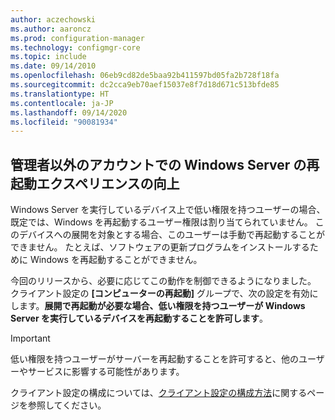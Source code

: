```yaml
---
author: aczechowski
ms.author: aaroncz
ms.prod: configuration-manager
ms.technology: configmgr-core
ms.topic: include
ms.date: 09/14/2010
ms.openlocfilehash: 06eb9cd82de5baa92b411597bd05fa2b728f18fa
ms.sourcegitcommit: dc2cca9eb70aef15037e8f7d18d671c513bfde85
ms.translationtype: HT
ms.contentlocale: ja-JP
ms.lasthandoff: 09/14/2020
ms.locfileid: "90081934"
---
```

## <a name="improved-windows-server-restart-experience-for-non-administrator-accounts"></a><a name="bkmk_server"></a> 管理者以外のアカウントでの Windows Server の再起動エクスペリエンスの向上

<!--7821529-->

Windows Server を実行しているデバイス上で低い権限を持つユーザーの場合、既定では、Windows を再起動するユーザー権限は割り当てられていません。 このデバイスへの展開を対象とする場合、このユーザーは手動で再起動することができません。 たとえば、ソフトウェアの更新プログラムをインストールするために Windows を再起動することができません。

今回のリリースから、必要に応じてこの動作を制御できるようになりました。 クライアント設定の **[コンピューターの再起動]** グループで、次の設定を有効にします。**展開で再起動が必要な場合、低い権限を持つユーザーが Windows Server を実行しているデバイスを再起動することを許可します**。

> [!IMPORTANT]
> 低い権限を持つユーザーがサーバーを再起動することを許可すると、他のユーザーやサービスに影響する可能性があります。

クライアント設定の構成については、[クライアント設定の構成方法](../../../../clients/deploy/configure-client-settings.md)に関するページを参照してください。
